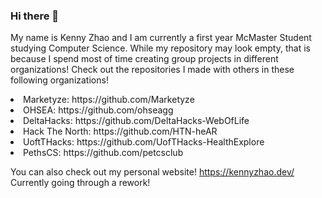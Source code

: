 ### Hi there 👋

My name is Kenny Zhao and I am currently a first year McMaster Student studying Computer Science.
While my repository may look empty, that is because I spend most of time creating group projects in different organizations!
Check out the repositories I made with others in these following organizations!


<li>Marketyze: https://github.com/Marketyze</li>
<li>OHSEA: https://github.com/ohseagg</li>
<li>DeltaHacks: https://github.com/DeltaHacks-WebOfLife</li>
<li>Hack The North: https://github.com/HTN-heAR</li>
<li>UoftTHacks: https://github.com/UofTHacks-HealthExplore</li>
<li>PethsCS: https://github.com/petcsclub</li>


You can also check out my personal website! https://kennyzhao.dev/ 
Currently going through a rework!

<!--
**kennyzhao-code/kennyzhao-code** is a ✨ _special_ ✨ repository because its `README.md` (this file) appears on your GitHub profile.

Here are some ideas to get you started:

- 🔭 I’m currently working on ...
- 🌱 I’m currently learning ...
- 👯 I’m looking to collaborate on ...
- 🤔 I’m looking for help with ...
- 💬 Ask me about ...
- 📫 How to reach me: ...
- 😄 Pronouns: ...
- ⚡ Fun fact: ...
-->
